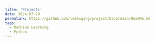 ```yaml
---
title: 'Projects'
date: 2024-07-20
permalink: https://github.com/leahxqing/project/blob/main/ReadMe.md
tags:
  - Machine Learning
  - Python
---
```

